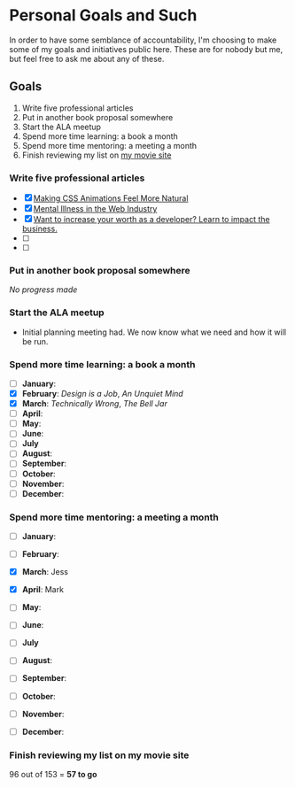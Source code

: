 # Personal Goals and Such

In order to have some semblance of accountability, I'm choosing to make some of my goals and initiatives public here. These are for nobody but me, but feel free to ask me about any of these.

## Goals

1. Write five professional articles
2. Put in another book proposal somewhere
3. Start the ALA meetup
4. Spend more time learning: a book a month
5. Spend more time mentoring: a meeting a month
6. Finish reviewing my list on [my movie site](http://brandontalksmovies.com)

### Write five professional articles

- [x] [Making CSS Animations Feel More Natural](https://css-tricks.com/making-css-animations-feel-natural/)
- [x] [Mental Illness in the Web Industry](http://alistapart.com/article/mental-illness-in-the-web-industry)
- [x] [Want to increase your worth as a developer? Learn to impact the business.](https://blog.logrocket.com/want-to-increase-your-worth-as-a-developer-learn-to-impact-the-business-f7f78ec23ff5)
- [ ]
- [ ]

### Put in another book proposal somewhere

*No progress made*

### Start the ALA meetup

- Initial planning meeting had. We now know what we need and how it will be run.

### Spend more time learning: a book a month

- [ ] **January**:
- [x] **February**: *Design is a Job*, *An Unquiet Mind*
- [x] **March**: *Technically Wrong*, *The Bell Jar*
- [ ] **April**:
- [ ] **May**:
- [ ] **June**:
- [ ] **July**
- [ ] **August**:
- [ ] **September**:
- [ ] **October**:
- [ ] **November**:
- [ ] **December**:

### Spend more time mentoring: a meeting a month

- [ ] **January**:
- [ ] **February**: 
- [x] **March**: Jess
- [x] **April**: Mark
- [ ] **May**:
- [ ] **June**:
- [ ] **July**
- [ ] **August**:
- [ ] **September**:
- [ ] **October**:
- [ ] **November**:
- [ ] **December**:


### Finish reviewing my list on my movie site

96 out of 153 = **57 to go**